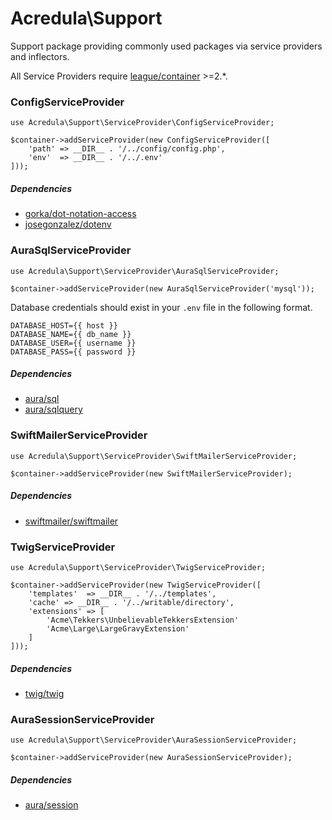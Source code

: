 # Acredula\Support

Support package providing commonly used packages via service providers and inflectors.

All Service Providers require [league/container](https://packagist.org/packages/league/container) >=2.*.

### ConfigServiceProvider

```
use Acredula\Support\ServiceProvider\ConfigServiceProvider;

$container->addServiceProvider(new ConfigServiceProvider([
    'path' => __DIR__ . '/../config/config.php',
    'env'  => __DIR__ . '/../.env'
]));
```

##### Dependencies

* [gorka/dot-notation-access](https://packagist.org/packages/gorka/dot-notation-access)
* [josegonzalez/dotenv](https://packagist.org/packages/josegonzalez/dotenv)

### AuraSqlServiceProvider

```
use Acredula\Support\ServiceProvider\AuraSqlServiceProvider;

$container->addServiceProvider(new AuraSqlServiceProvider('mysql'));
```

Database credentials should exist in your `.env` file in the following format.

```
DATABASE_HOST={{ host }}
DATABASE_NAME={{ db_name }}
DATABASE_USER={{ username }}
DATABASE_PASS={{ password }}
```

##### Dependencies

* [aura/sql](https://packagist.org/packages/aura/sql)
* [aura/sqlquery](https://packagist.org/packages/aura/sqlquery)

### SwiftMailerServiceProvider

```
use Acredula\Support\ServiceProvider\SwiftMailerServiceProvider;

$container->addServiceProvider(new SwiftMailerServiceProvider);
```

##### Dependencies

* [swiftmailer/swiftmailer](https://packagist.org/packages/swiftmailer/swiftmailer)


### TwigServiceProvider

```
use Acredula\Support\ServiceProvider\TwigServiceProvider;

$container->addServiceProvider(new TwigServiceProvider([
    'templates'  => __DIR__ . '/../templates',
    'cache' => __DIR__ . '/../writable/directory',
    'extensions' => [
        'Acme\Tekkers\UnbelievableTekkersExtension'
        'Acme\Large\LargeGravyExtension'
    ]
]));
```

##### Dependencies

* [twig/twig](https://packagist.org/packages/twig/twig)

### AuraSessionServiceProvider

```
use Acredula\Support\ServiceProvider\AuraSessionServiceProvider;

$container->addServiceProvider(new AuraSessionServiceProvider);
```

##### Dependencies

* [aura/session](https://packagist.org/packages/aura/session)
